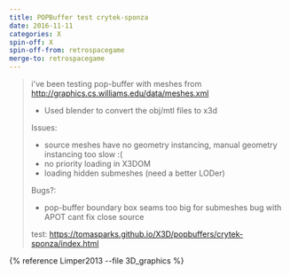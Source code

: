 ```yaml
---
title: POPBuffer test crytek-sponza
date: 2016-11-11
categories: X
spin-off: X
spin-off-from: retrospacegame
merge-to: retrospacegame
---
```


> i've been testing pop-buffer with meshes from <http://graphics.cs.williams.edu/data/meshes.xml>
>
>* Used blender to convert the obj/mtl files to x3d
>
>Issues:
>* source meshes have no geometry instancing, manual geometry instancing too slow :(
>* no priority loading in X3DOM
>* loading hidden submeshes (need a better LODer)
>
>Bugs?:
>* pop-buffer boundary box seams too big for submeshes
bug with APOT cant fix close source
>
>
>test: <https://tomasparks.github.io/X3D/popbuffers/crytek-sponza/index.html>

{% reference Limper2013 --file 3D_graphics %}
